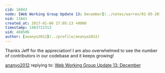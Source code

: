 ```yaml
---
cid: 16043
node: [Web Working Group Update 13: December](../notes/warren/01-05-2017/web-working-group-update-13-december)
nid: 13841
created_at: 2017-01-06 17:05:13 +0000
timestamp: 1483722313
uid: 468506
author: [ananyo2012](../profile/ananyo2012)
---
```


Thanks Jeff for the appreciation! I am also overwhelmed to see the number of contributors in our codebase and it keeps growing!

[ananyo2012](../profile/ananyo2012) replying to: [Web Working Group Update 13: December](../notes/warren/01-05-2017/web-working-group-update-13-december)

